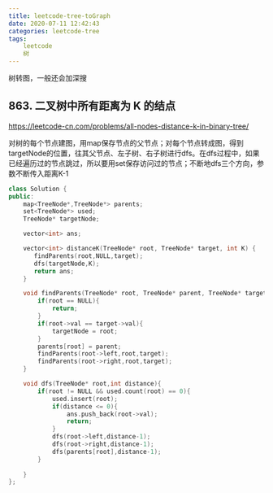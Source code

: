 ```yaml
---
title: leetcode-tree-toGraph
date: 2020-07-11 12:42:43
categories: leetcode-tree
tags: 
    leetcode 
    树
---
```



树转图，一般还会加深搜
<!---more--->

## 863. 二叉树中所有距离为 K 的结点
https://leetcode-cn.com/problems/all-nodes-distance-k-in-binary-tree/

对树的每个节点建图，用map保存节点的父节点；对每个节点转成图，得到targetNode的位置，往其父节点、左子树、右子树进行dfs。在dfs过程中，如果已经遍历过的节点跳过，所以要用set保存访问过的节点；不断地dfs三个方向，参数不断传入距离K-1

```C++
class Solution {
public:
    map<TreeNode*,TreeNode*> parents;
    set<TreeNode*> used;
    TreeNode* targetNode;

    vector<int> ans;

    vector<int> distanceK(TreeNode* root, TreeNode* target, int K) {
       findParents(root,NULL,target);
       dfs(targetNode,K);
       return ans;
    }

    void findParents(TreeNode* root, TreeNode* parent, TreeNode* target){
        if(root == NULL){
            return;
        }
        if(root->val == target->val){
            targetNode = root;
        }
        parents[root] = parent;
        findParents(root->left,root,target);
        findParents(root->right,root,target);
    }

    void dfs(TreeNode* root,int distance){
        if(root != NULL && used.count(root) == 0){
            used.insert(root);
            if(distance <= 0){
                ans.push_back(root->val);
                return;
            }
            dfs(root->left,distance-1);
            dfs(root->right,distance-1);
            dfs(parents[root],distance-1);
        }
        
    }
};
```